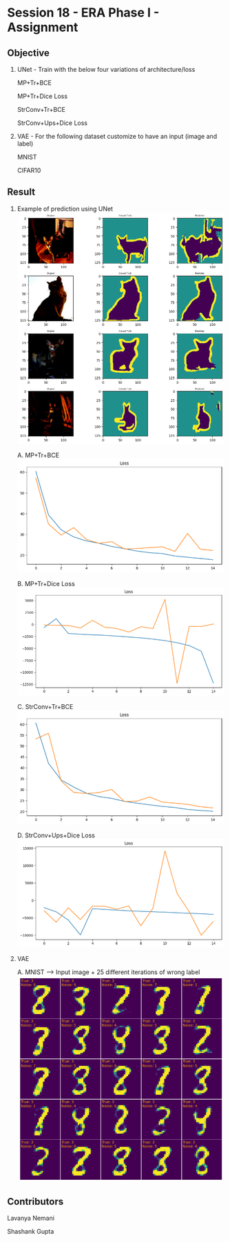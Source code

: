 # Session 18 - ERA Phase I - Assignment 

## Objective

1. UNet - Train with the below four variations of architecture/loss

    MP+Tr+BCE
    
    MP+Tr+Dice Loss
    
    StrConv+Tr+BCE
    
    StrConv+Ups+Dice Loss
    
2. VAE - For the following dataset customize to have an input (image and label)

    MNIST
    
    CIFAR10


## Result

1. Example of prediction using UNet 
![results](./results/eg_UNet.png)

    A. MP+Tr+BCE
![results](./results/UNet_MP_Tr_BCE.png)

    B. MP+Tr+Dice Loss
![results](./results/UNet_MP_Tr_DICE.png)

    C. StrConv+Tr+BCE
![results](./results/UNet_Stride_Tr_BCE.png)

    D. StrConv+Ups+Dice Loss
![results](./results/UNet_Stride_Ups_DICE.png)

2. VAE

    A. MNIST --> Input image + 25 different iterations of wrong label
![results](./results/VAE_MNIST.png)



Contributors
-------------------------
Lavanya Nemani 

Shashank Gupta 
